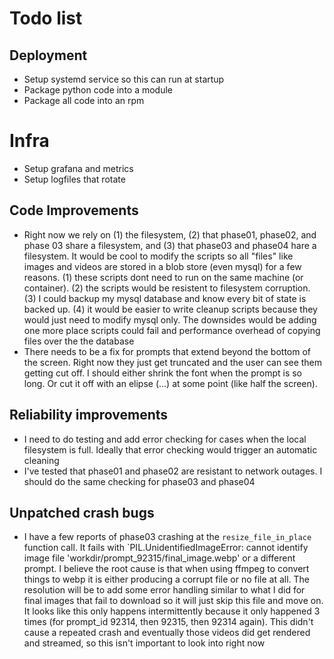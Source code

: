 # Todo list

## Deployment
- Setup systemd service so this can run at startup
- Package python code into a module
- Package all code into an rpm

# Infra
- Setup grafana and metrics
- Setup logfiles that rotate

## Code Improvements
- Right now we rely on (1) the filesystem, (2) that phase01, phase02, and phase 03 share a filesystem, and (3) that phase03 and phase04 hare a filesystem. It would be cool to modify the scripts so all "files" like images and videos are stored in a blob store (even mysql) for a few reasons. (1) these scripts dont need to run on the same machine (or container). (2) the scripts would be resistent to filesystem corruption. (3) I could backup my mysql database and know every bit of state is backed up. (4) it would be easier to write cleanup scripts because they would just need to modify mysql only. The downsides would be adding one more place scripts could fail and performance overhead of copying files over the the database
- There needs to be a fix for prompts that extend beyond the bottom of the screen. Right now they just get truncated and the user can see them getting cut off. I should either shrink the font when the prompt is so long. Or cut it off with an elipse (...) at some point (like half the screen).

## Reliability improvements
- I need to do testing and add error checking for cases when the local filesystem is full. Ideally that error checking would trigger an automatic cleaning
- I've tested that phase01 and phase02 are resistant to network outages. I should do the same checking for phase03 and phase04

## Unpatched crash bugs
- I have a few reports of phase03 crashing at the `resize_file_in_place` function call. It fails with `PIL.UnidentifiedImageError: cannot identify image file 'workdir/prompt_92315/final_image.webp' or a different prompt. I believe the root cause is that when using ffmpeg to convert things to webp it is either producing a corrupt file or no file at all. The resolution will be to add some error handling similar to what I did for final images that fail to download so it will just skip this file and move on. It looks like this only happens intermittently because it only happened 3 times (for prompt_id 92314, then 92315, then 92314 again). This didn't cause a repeated crash and eventually those videos did get rendered and streamed, so this isn't important to look into right now
